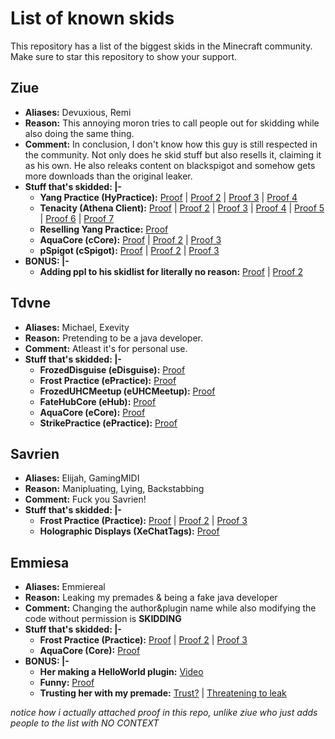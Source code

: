 # List of known skids

This repository has a list of the biggest skids in the Minecraft community.
Make sure to star this repository to show your support.

## Ziue
- <b>Aliases:</b> Devuxious, Remi
- <b>Reason:</b> This annoying moron tries to call people out for skidding while also doing the same thing.
- <b>Comment:</b> In conclusion, I don't know how this guy is still respected in the community. Not only does he skid stuff but also resells it, claiming it as his own. He also releaks content on blackspigot and somehow gets more downloads than the original leaker.
- <b>Stuff that's skidded: |-</b>
  - <b>Yang Practice (HyPractice):</b> [Proof](https://prnt.sc/UMXiW22sdD-i) | [Proof 2](https://prnt.sc/9qv6krOMq9CS) | [Proof 3](https://prnt.sc/Ie4Upn9wFeWL) | [Proof 4](https://prnt.sc/AKR0sbXh_7xH)
  - <b>Tenacity (Athena Client):</b> [Proof](https://prnt.sc/W_jPoL7ssv1k) | [Proof 2](https://prnt.sc/9x2cn9SfZpaX) | [Proof 3](https://prnt.sc/a10ZhR2olCTG) | [Proof 4](https://prnt.sc/djq9-1qvFnrg) | [Proof 5](https://prnt.sc/7llShA_J-gdy) | [Proof 6](https://prnt.sc/OppE1oQOoVoN) | [Proof 7](https://prnt.sc/5-xC3gWq5QzI)
  - <b>Reselling Yang Practice:</b> [Proof](https://prnt.sc/WKphFl7NfIyn)
  - <b>AquaCore (cCore):</b> [Proof](https://prnt.sc/PR3-RVn_3dNX) | [Proof 2](https://prnt.sc/OkqKWH3dFt7l) | [Proof 3](https://prnt.sc/XM7Z0IJdVKu1)
  - <b>pSpigot (cSpigot):</b> [Proof](https://prnt.sc/4zzjrXz9mV-y) | [Proof 2](https://prnt.sc/2EV09-3igYFo) | [Proof 3](https://prnt.sc/5u-rEcKyPPAM)
- <b>BONUS: |-</b>
  - <b>Adding ppl to his skidlist for literally no reason:</b> [Proof](https://prnt.sc/ze8x2uXeC524) | [Proof 2](https://prnt.sc/YMvgs5-73oJJ)

## Tdvne
- <b>Aliases:</b> Michael, Exevity
- <b>Reason:</b> Pretending to be a java developer.
- <b>Comment:</b> Atleast it's for personal use.
- <b>Stuff that's skidded: |-</b>
  - <b>FrozedDisguise (eDisguise):</b> [Proof](https://prnt.sc/KmNpDIuqsJgk)
  - <b>Frost Practice (ePractice):</b> [Proof](https://prnt.sc/rye7bv_dFbya)
  - <b>FrozedUHCMeetup (eUHCMeetup):</b> [Proof](https://prnt.sc/E6PnxI9Pubw5)
  - <b>FateHubCore (eHub):</b> [Proof](https://prnt.sc/3Rf5qMikp70L)
  - <b>AquaCore (eCore):</b> [Proof](https://prnt.sc/sm903HnehgAX)
  - <b>StrikePractice (ePractice):</b> [Proof](https://prnt.sc/CLd1e5Vcat05)
 
 ## Savrien
- <b>Aliases:</b> Elijah, GamingMIDI
- <b>Reason:</b> Manipluating, Lying, Backstabbing
- <b>Comment:</b> Fuck you Savrien!
- <b>Stuff that's skidded: |-</b>
  - <b>Frost Practice (Practice):</b> [Proof](https://prnt.sc/WcGX6DiZXp5O) | [Proof 2](https://prnt.sc/8NGxQbqiCqqZ) | [Proof 3](https://prnt.sc/fXlUhcnT8Xn3)
  - <b>Holographic Displays (XeChatTags):</b> [Proof](https://prnt.sc/WcGX6DiZXp5O)
 
 ## Emmiesa
- <b>Aliases:</b> Emmiereal
- <b>Reason:</b> Leaking my premades & being a fake java developer
- <b>Comment:</b> Changing the author&plugin name while also modifying the code without permission is **SKIDDING**
- <b>Stuff that's skidded: |-</b>
  - <b>Frost Practice (Practice):</b> [Proof](https://prnt.sc/rG8erW3X-b2O) | [Proof 2](https://prnt.sc/sHKOAS98ZRv0) | [Proof 3](https://prnt.sc/rafAUCp4ooHc)
  - <b>AquaCore (Core):</b> [Proof](https://prnt.sc/hhmYw4kvdzFD)
- <b>BONUS: |-</b>
  - <b>Her making a HelloWorld plugin:</b> [Video](https://www.youtube.com/watch?v=Reed8-oCgh4)
  - <b>Funny:</b> [Proof](https://prnt.sc/tqKlpZMO4VpK)
  - <b>Trusting her with my premade:</b> [Trust?](https://prnt.sc/zk8pSbHQu-TO) | [Threatening to leak](https://prnt.sc/zs6dQ6dxcp_2)

*notice how i actually attached proof in this repo, unlike ziue who just adds people to the list with NO CONTEXT*
